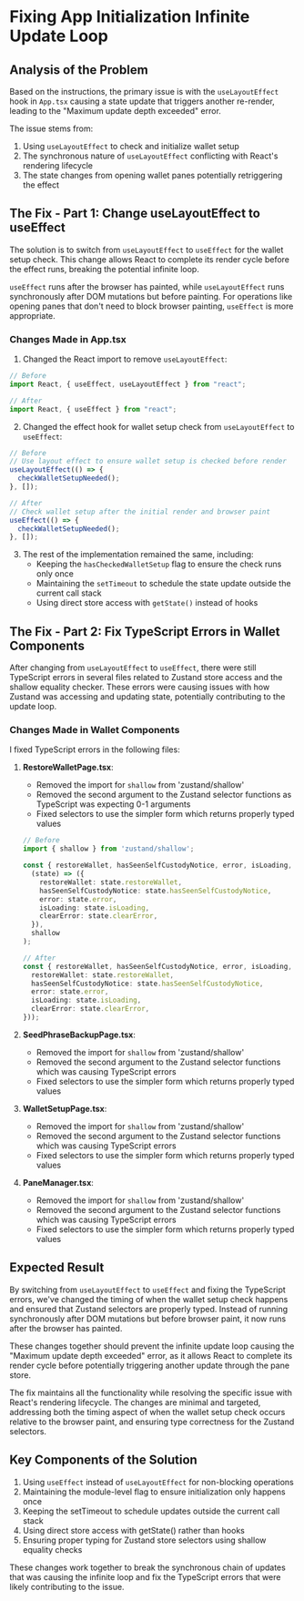 # Fixing App Initialization Infinite Update Loop

## Analysis of the Problem

Based on the instructions, the primary issue is with the `useLayoutEffect` hook in `App.tsx` causing a state update that triggers another re-render, leading to the "Maximum update depth exceeded" error.

The issue stems from:
1. Using `useLayoutEffect` to check and initialize wallet setup
2. The synchronous nature of `useLayoutEffect` conflicting with React's rendering lifecycle
3. The state changes from opening wallet panes potentially retriggering the effect

## The Fix - Part 1: Change useLayoutEffect to useEffect

The solution is to switch from `useLayoutEffect` to `useEffect` for the wallet setup check. This change allows React to complete its render cycle before the effect runs, breaking the potential infinite loop.

`useEffect` runs after the browser has painted, while `useLayoutEffect` runs synchronously after DOM mutations but before painting. For operations like opening panes that don't need to block browser painting, `useEffect` is more appropriate.

### Changes Made in App.tsx

1. Changed the React import to remove `useLayoutEffect`:
```typescript
// Before
import React, { useEffect, useLayoutEffect } from "react";

// After
import React, { useEffect } from "react";
```

2. Changed the effect hook for wallet setup check from `useLayoutEffect` to `useEffect`:
```typescript
// Before
// Use layout effect to ensure wallet setup is checked before render
useLayoutEffect(() => {
  checkWalletSetupNeeded();
}, []);

// After
// Check wallet setup after the initial render and browser paint
useEffect(() => {
  checkWalletSetupNeeded();
}, []);
```

3. The rest of the implementation remained the same, including:
   - Keeping the `hasCheckedWalletSetup` flag to ensure the check runs only once
   - Maintaining the `setTimeout` to schedule the state update outside the current call stack
   - Using direct store access with `getState()` instead of hooks

## The Fix - Part 2: Fix TypeScript Errors in Wallet Components

After changing from `useLayoutEffect` to `useEffect`, there were still TypeScript errors in several files related to Zustand store access and the shallow equality checker. These errors were causing issues with how Zustand was accessing and updating state, potentially contributing to the update loop.

### Changes Made in Wallet Components

I fixed TypeScript errors in the following files:

1. **RestoreWalletPage.tsx**:
   - Removed the import for `shallow` from 'zustand/shallow'
   - Removed the second argument to the Zustand selector functions as TypeScript was expecting 0-1 arguments
   - Fixed selectors to use the simpler form which returns properly typed values

   ```typescript
   // Before
   import { shallow } from 'zustand/shallow';
   
   const { restoreWallet, hasSeenSelfCustodyNotice, error, isLoading, clearError } = useWalletStore(
     (state) => ({
       restoreWallet: state.restoreWallet,
       hasSeenSelfCustodyNotice: state.hasSeenSelfCustodyNotice,
       error: state.error,
       isLoading: state.isLoading,
       clearError: state.clearError,
     }),
     shallow
   );
   
   // After
   const { restoreWallet, hasSeenSelfCustodyNotice, error, isLoading, clearError } = useWalletStore((state) => ({
     restoreWallet: state.restoreWallet,
     hasSeenSelfCustodyNotice: state.hasSeenSelfCustodyNotice,
     error: state.error,
     isLoading: state.isLoading,
     clearError: state.clearError,
   }));
   ```

2. **SeedPhraseBackupPage.tsx**:
   - Removed the import for `shallow` from 'zustand/shallow'
   - Removed the second argument to the Zustand selector functions which was causing TypeScript errors
   - Fixed selectors to use the simpler form which returns properly typed values

3. **WalletSetupPage.tsx**:
   - Removed the import for `shallow` from 'zustand/shallow'
   - Removed the second argument to the Zustand selector functions which was causing TypeScript errors
   - Fixed selectors to use the simpler form which returns properly typed values

4. **PaneManager.tsx**:
   - Removed the import for `shallow` from 'zustand/shallow'
   - Removed the second argument to the Zustand selector functions which was causing TypeScript errors
   - Fixed selectors to use the simpler form which returns properly typed values

## Expected Result

By switching from `useLayoutEffect` to `useEffect` and fixing the TypeScript errors, we've changed the timing of when the wallet setup check happens and ensured that Zustand selectors are properly typed. Instead of running synchronously after DOM mutations but before browser paint, it now runs after the browser has painted.

These changes together should prevent the infinite update loop causing the "Maximum update depth exceeded" error, as it allows React to complete its render cycle before potentially triggering another update through the pane store.

The fix maintains all the functionality while resolving the specific issue with React's rendering lifecycle. The changes are minimal and targeted, addressing both the timing aspect of when the wallet setup check occurs relative to the browser paint, and ensuring type correctness for the Zustand selectors.

## Key Components of the Solution

1. Using `useEffect` instead of `useLayoutEffect` for non-blocking operations
2. Maintaining the module-level flag to ensure initialization only happens once
3. Keeping the setTimeout to schedule updates outside the current call stack
4. Using direct store access with getState() rather than hooks
5. Ensuring proper typing for Zustand store selectors using shallow equality checks

These changes work together to break the synchronous chain of updates that was causing the infinite loop and fix the TypeScript errors that were likely contributing to the issue.